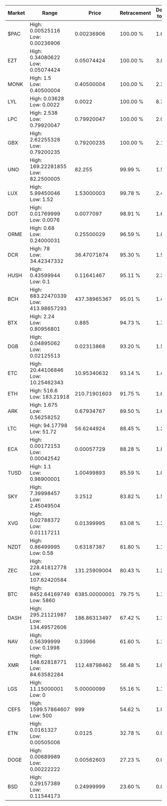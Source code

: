 | Market | Range | Price| Retracement | Doubles to 50% |
| --- | --- | --- | --- | --- |
| $PAC | High: 0.00525116<br />Low: 0.00236906 | 0.00236906 | 100.00 % | 1.61 |
| EZT | High: 0.34080622<br />Low: 0.05074424 | 0.05074424 | 100.00 % | 3.86 |
| MONK | High: 1.5<br />Low: 0.40500004 | 0.40500004 | 100.00 % | 2.35 |
| LYL | High: 0.03628<br />Low: 0.0022 | 0.0022 | 100.00 % | 8.75 |
| LPC | High: 2.538<br />Low: 0.79920047 | 0.79920047 | 100.00 % | 2.09 |
| GBX | High: 2.62255328<br />Low: 0.79200235 | 0.79200235 | 100.00 % | 2.16 |
| UNO | High: 169.22281855<br />Low: 82.2500005 | 82.255 | 99.99 % | 1.53 |
| LUX | High: 5.99450046<br />Low: 1.52 | 1.53000003 | 99.78 % | 2.46 |
| DOT | High: 0.01769999<br />Low: 0.0076 | 0.0077097 | 98.91 % | 1.64 |
| ORME | High: 0.68<br />Low: 0.24000031 | 0.25500029 | 96.59 % | 1.80 |
| DCR | High: 78<br />Low: 34.42347332 | 36.47071674 | 95.30 % | 1.54 |
| HUSH | High: 0.43599944<br />Low: 0.1 | 0.11641467 | 95.11 % | 2.30 |
| BCH | High: 883.22470339<br />Low: 413.98657293 | 437.38965367 | 95.01 % | 1.48 |
| BTX | High: 2.24<br />Low: 0.80956801 | 0.885 | 94.73 % | 1.72 |
| DGB | High: 0.04895062<br />Low: 0.02125513 | 0.02313868 | 93.20 % | 1.52 |
| ETC | High: 20.44106846<br />Low: 10.25462343 | 10.95340632 | 93.14 % | 1.40 |
| ETH | High: 516.6<br />Low: 183.21918 | 210.71901603 | 91.75 % | 1.66 |
| ARK | High: 1.675<br />Low: 0.56258252 | 0.67934767 | 89.50 % | 1.65 |
| LTC | High: 94.17798<br />Low: 51.72 | 56.6244924 | 88.45 % | 1.29 |
| ECA | High: 0.00172153<br />Low: 0.00042542 | 0.00057729 | 88.28 % | 1.86 |
| TUSD | High: 1.1<br />Low: 0.98900001 | 1.00499893 | 85.59 % | 1.04 |
| SKY | High: 7.39998457<br />Low: 2.45049504 | 3.2512 | 83.82 % | 1.51 |
| XVG | High: 0.02788372<br />Low: 0.01117211 | 0.01399995 | 83.08 % | 1.39 |
| NZDT | High: 0.86499995<br />Low: 0.58 | 0.63187387 | 81.80 % | 1.14 |
| ZEC | High: 228.41812778<br />Low: 107.62420584 | 131.25909004 | 80.43 % | 1.28 |
| BTC | High: 8452.64169749<br />Low: 5860 | 6385.00000001 | 79.75 % | 1.12 |
| DASH | High: 295.21121987<br />Low: 134.49572606 | 186.86313497 | 67.42 % | 1.15 |
| NAV | High: 0.56399999<br />Low: 0.1998 | 0.33966 | 61.60 % | 1.12 |
| XMR | High: 148.62818771<br />Low: 84.63582284 | 112.48798462 | 56.48 % | 1.04 |
| LGS | High: 11.15000001<br />Low: 0 | 5.00000099 | 55.16 % | 1.11 |
| CEFS | High: 1599.57864607<br />Low: 500 | 999 | 54.62 % | 1.05 |
| ETN | High: 0.0161327<br />Low: 0.00505006 | 0.0125 | 32.78 % | 0.00 |
| DOGE | High: 0.00689989<br />Low: 0.00222222 | 0.00562603 | 27.23 % | 0.00 |
| BSD | High: 0.29157389<br />Low: 0.11544173 | 0.24999999 | 23.60 % | 0.00 |
